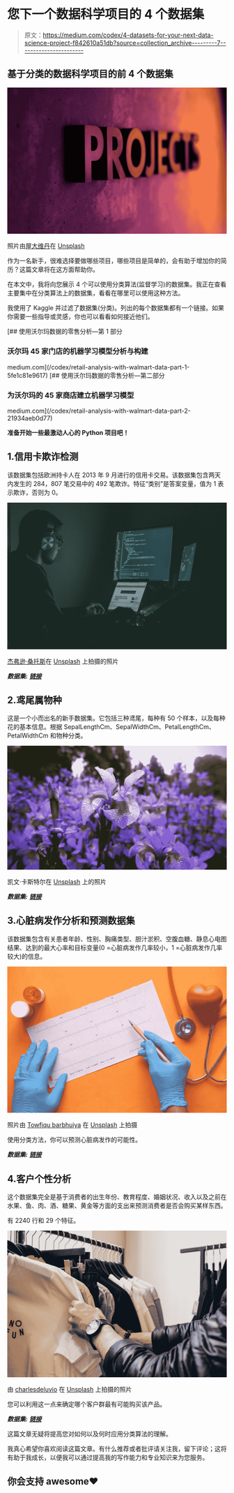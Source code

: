 # 您下一个数据科学项目的 4 个数据集

> 原文：<https://medium.com/codex/4-datasets-for-your-next-data-science-project-f842610a51db?source=collection_archive---------7----------------------->

## 基于分类的数据科学项目的前 4 个数据集

![](img/2bae0e02f6f0f745a886fc0a497c4f55.png)

照片由[屋大维丹](https://unsplash.com/@octadan?utm_source=medium&utm_medium=referral)在 [Unsplash](https://unsplash.com?utm_source=medium&utm_medium=referral)

作为一名新手，很难选择要做哪些项目，哪些项目是简单的，会有助于增加你的简历？这篇文章将在这方面帮助你。

在本文中，我将向您展示 4 个可以使用分类算法(监督学习)的数据集。我正在查看主要集中在分类算法上的数据集，看看在哪里可以使用这种方法。

我使用了 Kaggle 并过滤了数据集(分类)。列出的每个数据集都有一个链接。如果你需要一些指导或灵感，你也可以看看如何接近他们。

[](/codex/retail-analysis-with-walmart-data-part-1-5fe1c81e9617) [## 使用沃尔玛数据的零售分析—第 1 部分

### 沃尔玛 45 家门店的机器学习模型分析与构建

medium.com](/codex/retail-analysis-with-walmart-data-part-1-5fe1c81e9617) [](/codex/retail-analysis-with-walmart-data-part-2-21934aeb0d77) [## 使用沃尔玛数据的零售分析—第二部分

### 为沃尔玛的 45 家商店建立机器学习模型

medium.com](/codex/retail-analysis-with-walmart-data-part-2-21934aeb0d77) 

**准备开始一些最激动人心的 Python 项目吧！**

## 1.信用卡欺诈检测

该数据集包括欧洲持卡人在 2013 年 9 月进行的信用卡交易。该数据集包含两天内发生的 284，807 笔交易中的 492 笔欺诈。特征“类别”是答案变量，值为 1 表示欺诈，否则为 0。

![](img/4e7441b4fa10c03b2c3b76d54ae270b6.png)

[杰弗逊·桑托斯](https://unsplash.com/@jefflssantos?utm_source=medium&utm_medium=referral)在 [Unsplash](https://unsplash.com?utm_source=medium&utm_medium=referral) 上拍摄的照片

***数据集:*** [***链接***](https://www.kaggle.com/datasets/mlg-ulb/creditcardfraud)

## 2.鸢尾属物种

这是一个小而出名的新手数据集。它包括三种鸢尾，每种有 50 个样本，以及每种花的基本信息。根据 SepalLengthCm、SepalWidthCm、PetalLengthCm、PetalWidthCm 和物种分类。

![](img/a79b004753af2d7bc47a36560f562173.png)

凯文·卡斯特尔在 [Unsplash](https://unsplash.com?utm_source=medium&utm_medium=referral) 上的照片

***数据集:*** [***链接***](https://www.kaggle.com/datasets/uciml/iris)

## 3.心脏病发作分析和预测数据集

该数据集包含有关患者年龄、性别、胸痛类型、胆汁淤积、空腹血糖、静息心电图结果、达到的最大心率和目标变量(0 =心脏病发作几率较小，1 =心脏病发作几率较大)的信息。

![](img/67c43297f8c982dc15d659ec4e7093d4.png)

照片由 [Towfiqu barbhuiya](https://unsplash.com/@towfiqu999999?utm_source=medium&utm_medium=referral) 在 [Unsplash](https://unsplash.com?utm_source=medium&utm_medium=referral) 上拍摄

使用分类方法，你可以预测心脏病发作的可能性。

***数据集:*** [***链接***](https://www.kaggle.com/datasets/rashikrahmanpritom/heart-attack-analysis-prediction-dataset)

## 4.客户个性分析

这个数据集完全是基于消费者的出生年份、教育程度、婚姻状况、收入以及之前在水果、鱼、肉、酒、糖果、黄金等方面的支出来预测消费者是否会购买某样东西。

有 2240 行和 29 个特征。

![](img/ddd9b98c3d2425d0f0f02095a34c8bb9.png)

由 [charlesdeluvio](https://unsplash.com/@charlesdeluvio?utm_source=medium&utm_medium=referral) 在 [Unsplash](https://unsplash.com?utm_source=medium&utm_medium=referral) 上拍摄的照片

您可以利用这一点来确定哪个客户群最有可能购买该产品。

***数据集:*** [***链接***](https://www.kaggle.com/datasets/imakash3011/customer-personality-analysis)

这篇文章无疑将提高您对如何以及何时应用分类算法的理解。

我真心希望你喜欢阅读这篇文章。有什么推荐或者批评请关注我，留下评论；这将有助于我成长，以便我可以通过提高我的写作能力和专业知识来为您服务。

## 你会支持 awesome❤️